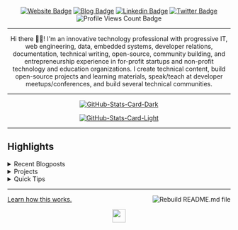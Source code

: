 <div align="center">
<p><a href="https://antarr.dev/"><img src="https://img.shields.io/badge/-Website-3B7EBF?style=for-the-badge&amp;logo=amp&amp;logoColor=white" alt="Website Badge"></a> <a href="https://blog.antarr.dev/"><img src="https://img.shields.io/badge/-Blog-3B7EBF?style=for-the-badge&amp;logo=Hashnode&amp;logoColor=white" alt="Blog Badge"></a> <a href="https://www.linkedin.com/in/antarrbyrd/"><img src="https://img.shields.io/badge/-LinkedIn-3B7EBF?style=for-the-badge&amp;logo=Linkedin&amp;logoColor=white" alt="Linkedin Badge"></a> <a href="https://twitter.com/debuggn_life"><img src="https://img.shields.io/badge/-@debuggn_life-3B7EBF?style=for-the-badge&amp;logo=x&amp;logoColor=white" alt="Twitter Badge"></a> <img src="https://komarev.com/ghpvc/?username=antarr&amp;style=for-the-badge" alt="Profile Views Count Badge"></p>
<hr>
<p>Hi there 👋🏾! I'm an innovative technology professional with progressive IT, web engineering, data, embedded systems, developer relations, documentation, technical writing, open-source, community building, and entrepreneurship experience in for-profit startups and non-profit technology and education organizations. I create technical content, build open-source projects and learning materials, speak/teach at developer meetups/conferences, and build several technical communities.</p>
<hr>
<p><a href="https://github.com/antarr/antarr#gh-dark-mode-only"><img src="https://github-readme-stats.vercel.app/api?username=antarr&amp;show_icons=true&amp;hide_border=true&amp;include_all_commits=true&amp;card_width=600&amp;custom_title=GitHub%20Open%20Source%20Stats&amp;title_color=3B7EBF&amp;text_color=FFF&amp;icon_color=3B7EBF&amp;hide=contribs&amp;show=reviews,prs_merged,prs_merged_percentage&amp;theme=transparent#gh-dark-mode-only" alt="GitHub-Stats-Card-Dark"></a></p>
<p><a href="https://github.com/antarr/antarr#gh-light-mode-only"><img src="https://github-readme-stats.vercel.app/api?username=antarr&amp;show_icons=true&amp;hide_border=true&amp;include_all_commits=true&amp;card_width=600&amp;custom_title=GitHub%20Open%20Source%20Stats&amp;title_color=3B7EBF&amp;text_color=474A4E&amp;icon_color=3B7EBF&amp;hide=contribs&amp;show=reviews,prs_merged,prs_merged_percentage&amp;theme=transparent#gh-light-mode-only" alt="GitHub-Stats-Card-Light"></a></p>
  </div>
<hr>
<h2>Highlights</h2>
  <details>
  <summary>Recent Blogposts</summary>
  <br />
  <ul>
    <li><a href=https://medium.com/@antarr/using-activerecord-store-e276990f76d?source=rss-345d44eba069------2 target="_blank" rel="noopener noreferrer">Using ActiveRecord::Store</a> (13/3/2019).</li><li><a href=https://medium.com/@antarr/turning-bitcoins-into-dollars-5b7875e60d45?source=rss-345d44eba069------2 target="_blank" rel="noopener noreferrer">Turning BitCoins into Dollars</a> (30/9/2017).</li><li><a href=https://medium.com/@antarr/alexa-comes-to-iphone-999f3dba267d?source=rss-345d44eba069------2 target="_blank" rel="noopener noreferrer">Alexa Comes To IPhone</a> (4/4/2017).</li><li><a href=https://medium.com/@antarr/refactoring-dotnet-explicit-operators-d34030e667e6?source=rss-345d44eba069------2 target="_blank" rel="noopener noreferrer">Refactoring : dotNet Explicit Operators</a> (20/3/2017).</li><li><a href=https://medium.com/@antarr/sonarqube-mysql-on-yakkety-yak-ubuntu-16-10-2ee3928e9f44?source=rss-345d44eba069------2 target="_blank" rel="noopener noreferrer">SonarQube + MySQL on Yakkety Yak (Ubuntu 16.10)</a> (15/3/2017).</li>
  </ul>
<p>Read more newsletter issues: <a href="https://medium.com/feed/@antarr">https://medium.com/feed/@antarr</a>.</p>
  </details>
  <details>
  <summary>Projects</summary>
<ul>
<li>
<p>Currently: <a href="https://wevoteproject.com">The WeVoteProject</a></p>
</li>
<li>
<p>Previous: <a href="https://honestpolicy.com">HonestPolicy</a></p>
</li>
</ul>
  </details>
  <details>
  <summary>Quick Tips</summary>
<ul>
<li>💬 How to reach me: DM <a href="https://twitter.com/debuggn_life">@debuggn_life</a> on X (Twitter).</li>
</ul>
  </details>
<hr>
<p><a href="#">Learn how this works.</a> <a href="https://github.com/BolajiAyodeji/BolajiAyodeji/actions/workflows/build.yml"><img src="https://github.com/BolajiAyodeji/BolajiAyodeji/actions/workflows/build.yml/badge.svg" align="right" alt="Rebuild README.md file"></a></p>
  <div align="center">
<p><a href="https://antarr.dev" target="_blank" rel="noopener noreferrer"><img src="https://antarr.dev/static/537cfb11a58a1239fdc9078da204b20c/8dbf3/me.webp" width="30" /></a></p>
  </div>
